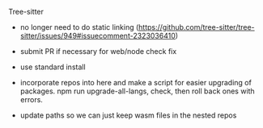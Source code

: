 Tree-sitter

- no longer need to do static linking (https://github.com/tree-sitter/tree-sitter/issues/949#issuecomment-2323036410)

- submit PR if necessary for web/node check fix

- use standard install

- incorporate repos into here and make a script for easier upgrading of packages. npm run upgrade-all-langs, check, then roll back ones with errors.

- update paths so we can just keep wasm files in the nested repos
